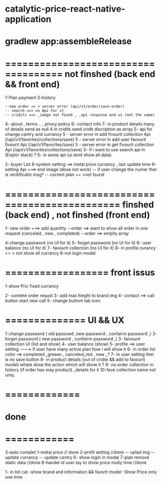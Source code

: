 # catalytic-price-react-native-application
gradlew app:assembleRelease
========================================



====================================
 not finshed (back end && front end)
====================================
1-Plan payment
3-history 

    --new order == > server error (api/v1/order/save-order)
    -- search ==> no Api For it
    -- cridits ==> _image not found , _api response and ui (not the same)
4- about , terms .. , privcy policy
6- contact info
7- in product details many of details send as null
4 in cridits send cridit discription as array 
5- api for change cantry and currancy 
5 - server error in add fivourit collection Api  (/api/v1/favorites/collections/save)
5 - server error in add user favourit fivourit  Api  (/api/v1/favorites/save)
5 - server error in get fivourit collection Api  (/api/v1/favorites/collections/save)
3- if i want to use search api in (Explor stack) ?
5- in some api (ui dont show all data)

2- buyer List
8-system setting ==> metal price currancy , last update  time
9- setting Api ===> end image (dose not work) 
    -- if user change the numer ther is veritificatin msg?
    -- current plan == >not found





==============================================
 finshed (back end) , not finshed (front end)
===============================================
1- new order ===> add quantity
    --order ==> want to show all order in one request (canceled , new , completed)
    --order ==> empity array

4-change password (no UI for it)
5- forget password (no UI for it)
6- user balance  (no UI for it)
7- favourit collection  (no UI for it)
8- in profile curancy == > not show all currancy
6-not login modal





==================
 front issus 
===================
1-show Pric fixed currancy

2- comlete order requst 
3- add max hieght to brand img 
4- contact ==> call button start new call
5- change buttom tab icon




==============
    UI && UX
==============
1-change password ( old passowd ,new password , confairm password ,) 
2- forget password ( new password , confairm password ,)
3- faivourit collection UI (list and show)
4- user balance (show)
5- profile ==> user setting ---> if user have many active plan  how i will show it 
6- in order list color ==> completed _greeen , canceled_red , new _?
7- in user setting ther is no save button
8- in product details (out of cridte && add to favourit modal) whate dose the action which will show it ?
9- no order collection in history (if order has may product) _details for it
10-fave collection name not uniq


# =============
# done
# ============

3-auto complet
1-metal price // done
2-profil setting  //done
    -- uplad img 
    -- update currancy
    -- update cantry 
6- show login in modal
7-plan remove static data //done 
8-handel id user tay to show price mutiy time //done 

1- in list cat 
    -show brand and information && favorit model
    -Show Price only one time 
